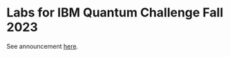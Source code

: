 # Labs for IBM Quantum Challenge Fall 2023

See announcement <a href="https://research.ibm.com/blog/quantum-challenge-spring-2023">here</a>.


